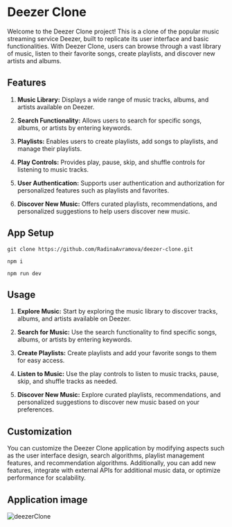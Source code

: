 # Deezer Clone
Welcome to the Deezer Clone project! This is a clone of the popular music streaming service Deezer, built to replicate its user interface and basic functionalities. With Deezer Clone, users can browse through a vast library of music, listen to their favorite songs, create playlists, and discover new artists and albums.

## Features
1. **Music Library:** Displays a wide range of music tracks, albums, and artists available on Deezer.

2. **Search Functionality:** Allows users to search for specific songs, albums, or artists by entering keywords.

3. **Playlists:** Enables users to create playlists, add songs to playlists, and manage their playlists.

4. **Play Controls:** Provides play, pause, skip, and shuffle controls for listening to music tracks.

5. **User Authentication:** Supports user authentication and authorization for personalized features such as playlists and favorites.

6. **Discover New Music:** Offers curated playlists, recommendations, and personalized suggestions to help users discover new music.


## App Setup

```
git clone https://github.com/RadinaAvramova/deezer-clone.git

npm i

npm run dev
```

## Usage
1. **Explore Music:** Start by exploring the music library to discover tracks, albums, and artists available on Deezer.

2. **Search for Music:** Use the search functionality to find specific songs, albums, or artists by entering keywords.

3. **Create Playlists:** Create playlists and add your favorite songs to them for easy access.

4. **Listen to Music:** Use the play controls to listen to music tracks, pause, skip, and shuffle tracks as needed.

5. **Discover New Music:** Explore curated playlists, recommendations, and personalized suggestions to discover new music based on your preferences.

## Customization
You can customize the Deezer Clone application by modifying aspects such as the user interface design, search algorithms, playlist management features, and recommendation algorithms. Additionally, you can add new features, integrate with external APIs for additional music data, or optimize performance for scalability.

## Application image 
![deezerClone](https://github.com/RadinaAvramova/deezer-clone/assets/99686592/1c72f477-835c-4f55-8ceb-e7ab97d9ee35)

